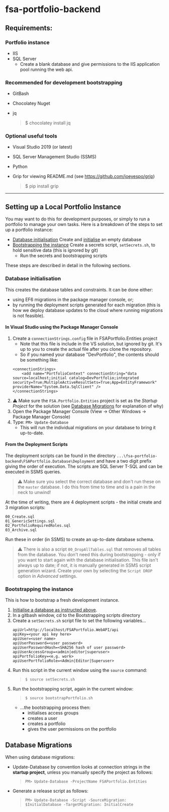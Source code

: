 # fsa-portfolio-backend

## Requirements:
### Portfolio instance
* IIS
* SQL Server
	* Create a blank database and give permissions to the IIS application pool running the web api.

### Recommended for development bootstrapping
* GitBash
* Chocolatey Nuget
* jq

	> $ chocolatey install jq

### Optional useful tools
* Visual Studio 2019 (or latest)
* SQL Server Management Studio (SSMS)
* Python
* Grip for viewing README.md (see https://github.com/joeyespo/grip)

	> $ pip install grip



---
## Setting up a Local Portfolio Instance
You may want to do this for development purposes, or simply to run a portfolio to manage your own tasks.
Here is a breakdown of the steps to set up a portfolio instance:
* [Database initialisation](#database-initialisation) Create and [initialise](#database-initialisation) an empty database
* [Bootstrapping the instance][bootstrap] Create a secrets script, `setSecrets.sh`, to hold sensitive data (this is ignored by git)
	* Run the secrets and bootstrapping scripts

These steps are described in detail in the following sections.


### Database initialisation
This creates the database tables and constraints. 
It can be done either:
* using EF6 migrations in the package manager console, 
or;
* by running the deployment scripts generated for each migration 
(this is how we deploy database updates to the cloud where running migrations is not feasible).


#### In Visual Studio using the Package Manager Console
1. Create a `connectionStrings.config` file in FSAPortfolio.Entities project
	* Note that this file is include in the VS solution, but ignored by git. It's up to you to create the actual file after you clone the repository.
	* So if you named your database "DevPortfolio", the contents should be something like: 
	```
	<connectionStrings>
		<add name="PortfolioContext" connectionString="data source=localhost;initial catalog=DevPortfolio;integrated security=True;MultipleActiveResultSets=True;App=EntityFramework" providerName="System.Data.SqlClient" />
	</connectionStrings>

	```
2. :warning: Make sure the `FSA.Portfolio.Entities` project is set as the *Startup Project* for the solution (see [Database Migrations](#database-migrations) for explanation of why)
3. Open the Package Manager Console (View -> Other Windows -> Package Manager Console)
4. Type: `PM> Update-Database`
	* This will run the individual migrations on your database to bring it up-to-date.


#### From the Deployment Scripts
The deployment scripts can be found in the directory `...\fsa-portfolio-backend\FSAPortfolio.Database\Deployment`
and have a two digit prefix giving the order of execution. 
The scripts are SQL Server T-SQL and can be executed in SSMS queries.

> :warning: Make sure you select the correct database and don't run these on the `master` database. I do this from time to time and is a pain in the neck to unwind!

At the time of writing, there are 4 deployment scripts - the initial create and 3 migration scripts:

```
00_Create.sql
01_GenericSettings.sql
02_PortfolioRequiredRoles.sql
03_Archive.sql
```

Run these in order (in SSMS) to create an up-to-date database schema.

> :warning: There is also a script `00_DropAllTables.sql` that removes all tables from the database. 
You don't need this during bootstrapping - only if you want to start again with the database initialisation.
This file isn't always up to date; if not, it is manually generated in SSMS script generation wizard. Create your own by selecting the `Script DROP` option in *Advanced* settings. 


### Bootstrapping the instance
[bootstrap]: #bootstrapping-the-instance "Bootstrapping the instance"
This is how to bootstrap a fresh development instance.

1. [Initialise a database as instructed above](#database-initialisation).
2. In a gitbash window, cd to the Bootstrapping scripts directory 
3. Create a `setSecrets.sh` script file to set the following variables...
	```
	apiUrl=http://localhost/FSAPortfolio.WebAPI/api
	apiKey=<your api key here>
	apiUser=<user name>
	apiUserPassword=<user password>
	apiUserPasswordHash=<SHA256 hash of user password>
	apiUserAccessGroup=<admin|editor|superuser>
	apiPortfolioKey=<e.g. work>
	apiUserPortfolioRole=<Admin|Editor|Superuser>
	```
4. Run this script in the current window using the `source` command:
	> `$ source setSecrets.sh`
5. Run the bootstrapping script, again in the current window:
	> `$ source bootstrapPortfolio.sh`
	- ...the bootstrapping process then:
		- initialises access groups
		- creates a user
		- creates a portfolio
		- gives the user permissions on the portfolio



## Database Migrations
When using database migrations:
* Update-Database by convention looks at connection strings in the **startup project**, unless you manually specify the project as follows:
	> `PM> Update-Database -ProjectName FSAPortfolio.Entities` 
* Generate a release script as follows:
	> `PM> Update-Database -Script -SourceMigration: $InitialDatabase -TargetMigration: InitialCreate`

